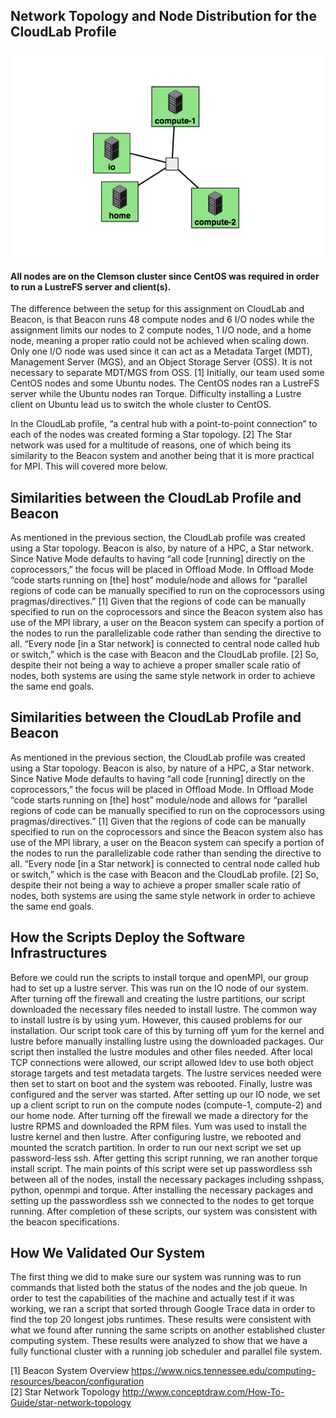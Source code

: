 ## Network Topology and Node Distribution for the CloudLab Profile




![alt tag](https://github.com/jmcelvenny/3620proj1/blob/master/Project%20Assignment%20Part%202/Topology.png)




#### All nodes are on the Clemson cluster since CentOS was required in order to run a LustreFS server and client(s).

The difference between the setup for this assignment on CloudLab and Beacon, is that Beacon runs 48 compute nodes and 6 I/O nodes while the assignment limits our nodes to 2 compute nodes, 1 I/O node, and a home node, meaning a proper ratio could not be achieved when scaling down. Only one I/O node was used since it can act as a Metadata Target (MDT), Management Server (MGS), and an Object Storage Server (OSS). It is not necessary to separate MDT/MGS from OSS. [1] Initially, our team used some CentOS nodes and some Ubuntu nodes. The CentOS nodes ran a LustreFS server while the Ubuntu nodes ran Torque. Difficulty installing a Lustre client on Ubuntu lead us to switch the whole cluster to CentOS.

In the CloudLab profile, “a central hub with a point-to-point connection” to each of the nodes was created forming a Star topology. [2] The Star network was used for a multitude of reasons, one of which being its similarity to the Beacon system and another being that it is more practical for MPI. This will covered more below.

## Similarities between the CloudLab Profile and Beacon

As mentioned in the previous section, the CloudLab profile was created using a Star topology. Beacon is also, by nature of a HPC, a Star network. Since Native Mode defaults to having “all code [running] directly on the coprocessors,” the focus will be placed in Offload Mode. In Offload Mode “code starts running on [the] host” module/node and allows for “parallel regions of code can be manually specified to run on the coprocessors using pragmas/directives.” [1] Given that the regions of code can be manually specified to run on the coprocessors and since the Beacon system also has use of the MPI library, a user on the Beacon system can specify a portion of the nodes to run the parallelizable code rather than sending the directive to all. “Every node [in a Star network] is connected to central node called hub or switch,” which is the case with Beacon and the CloudLab profile. [2] So, despite their not being a way to achieve a proper smaller scale ratio of nodes, both systems are using the same style network in order to achieve the same end goals.

## Similarities between the CloudLab Profile and Beacon

As mentioned in the previous section, the CloudLab profile was created using a Star topology. Beacon is also, by nature of a HPC, a Star network. Since Native Mode defaults to having “all code [running] directly on the coprocessors,” the focus will be placed in Offload Mode. In Offload Mode “code starts running on [the] host” module/node and allows for “parallel regions of code can be manually specified to run on the coprocessors using pragmas/directives.” [1] Given that the regions of code can be manually specified to run on the coprocessors and since the Beacon system also has use of the MPI library, a user on the Beacon system can specify a portion of the nodes to run the parallelizable code rather than sending the directive to all. “Every node [in a Star network] is connected to central node called hub or switch,” which is the case with Beacon and the CloudLab profile. [2] So, despite their not being a way to achieve a proper smaller scale ratio of nodes, both systems are using the same style network in order to achieve the same end goals.

## How the Scripts Deploy the Software Infrastructures
Before we could run the scripts to install torque and openMPI, our group had to set up a lustre server. This was run on the IO node of our system. After turning off the firewall and creating the lustre partitions, our script downloaded the necessary files needed to install lustre. The common way to install lustre is by using yum. However, this caused problems for our installation. Our script took care of this by turning off yum for the kernel and lustre before manually installing lustre using the downloaded packages. Our script then installed the lustre modules and other files needed. After local TCP connections were allowed, our script allowed ldev to use both object storage targets and test metadata targets. The lustre services needed were then set to start on boot and the system was rebooted. Finally, lustre was configured and the server was started. 
After setting up our IO node, we set up a client script to run on the compute nodes (compute-1, compute-2) and our home node. After turning off the firewall we made a directory for the lustre RPMS and downloaded the RPM files. Yum was used to install the lustre kernel and then lustre. After configuring lustre, we rebooted and mounted the scratch partition.
In order to run our next script we set up password-less ssh. 
After getting this script running, we ran another torque install script. The main points of this script were set up passwordless ssh between all of the nodes, install the necessary packages including sshpass, python, openmpi and torque.
After installing the necessary packages and setting up the passwordless ssh we connected to the nodes to get torque running. 
After completion of these scripts, our system was consistent with the beacon specifications.

## How We Validated Our System
The first thing we did to make sure our system was running was to run commands that listed both the status of the nodes and the job queue. 
In order to test the capabilities of the machine and actually test if it was working, we ran a script that sorted through Google Trace data in order to find the top 20 longest jobs runtimes. These results were consistent with what we found after running the same scripts on another established cluster computing system.
These results were analyzed to show that we have a fully functional cluster with a running job scheduler and parallel file system. 



[1] Beacon System Overview  https://www.nics.tennessee.edu/computing-resources/beacon/configuration  
[2] Star Network Topology
http://www.conceptdraw.com/How-To-Guide/star-network-topology
